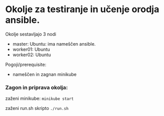 
# Okolje za testiranje in učenje orodja ansible.

Okolje sestavljajo 3 nodi
* master: Ubuntu: ima nameščen ansible.
* worker01: Ubuntu 
* worker02: Ubuntu

Pogoji/prerequisite:
* nameščen in zagnan minikube

### Zagon in priprava okolja:

zaženi minikube:
`minikube start`

zaženi run.sh skripto
`./run.sh`
